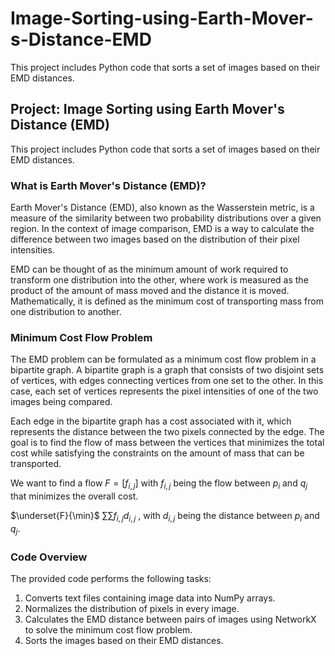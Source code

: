 # Image-Sorting-using-Earth-Mover-s-Distance-EMD
This project includes Python code that sorts a set of images based on their EMD distances.


## Project: Image Sorting using Earth Mover's Distance (EMD)

This project includes Python code that sorts a set of images based on their EMD distances.

### What is Earth Mover's Distance (EMD)?

Earth Mover's Distance (EMD), also known as the Wasserstein metric, is a measure of the similarity between two probability distributions over a given region. In the context of image comparison, EMD is a way to calculate the difference between two images based on the distribution of their pixel intensities.

EMD can be thought of as the minimum amount of work required to transform one distribution into the other, where work is measured as the product of the amount of mass moved and the distance it is moved. Mathematically, it is defined as the minimum cost of transporting mass from one distribution to another.

### Minimum Cost Flow Problem

The EMD problem can be formulated as a minimum cost flow problem in a bipartite graph. A bipartite graph is a graph that consists of two disjoint sets of vertices, with edges connecting vertices from one set to the other. In this case, each set of vertices represents the pixel intensities of one of the two images being compared.

Each edge in the bipartite graph has a cost associated with it, which represents the distance between the two pixels connected by the edge. The goal is to find the flow of mass between the vertices that minimizes the total cost while satisfying the constraints on the amount of mass that can be transported.

We want to find a flow $F = [f_{i,j}]$ with $f_{i,j}$ being the flow between $p_i$ and $q_j$ that minimizes the overall cost.

$\underset{F}{\min}$ $\sum \sum f_{i,j}d_{i,j}$ , with $d_{i,j}$ being the distance between $p_i$ and $q_j$.


### Code Overview

The provided code performs the following tasks:

1. Converts text files containing image data into NumPy arrays.
2. Normalizes the distribution of pixels in every image.
3. Calculates the EMD distance between pairs of images using NetworkX to solve the minimum cost flow problem.
4. Sorts the images based on their EMD distances.
